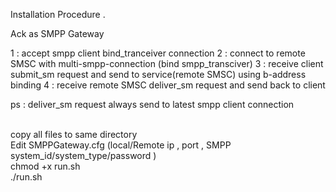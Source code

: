 Installation Procedure .

Ack as SMPP Gateway 

1 : accept smpp client bind_tranceiver connection
2 : connect to remote SMSC with multi-smpp-connection (bind smpp_transciver)
3 : receive client submit_sm request and send to service(remote SMSC) using b-address binding
4 : receive remote SMSC deliver_sm request and send back to client

ps : deliver_sm request always send to latest smpp client connection

</br>
copy all files to same directory
</br>
Edit SMPPGateway.cfg (local/Remote ip , port , SMPP system_id/system_type/password  )
</br>
chmod +x run.sh
</br>./run.sh
  

